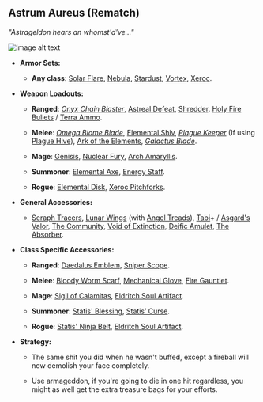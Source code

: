 ## Astrum Aureus (Rematch)

*"Astrageldon hears an whomst'd've..."* 

![image alt text](../public/Aureus.png)

* **Armor Sets:**

    * **Any class**: [Solar Flare](https://terraria.gamepedia.com/Solar_Flare_armor), [Nebula](https://terraria.gamepedia.com/Nebula_armor), [Stardust](https://terraria.gamepedia.com/Stardust_armor), [Vortex](https://terraria.gamepedia.com/Vortex_armor), [Xeroc](https://calamitymod.gamepedia.com/Xeroc_armor).

* **Weapon Loadouts:**

    * **Ranged**: [*Onyx Chain Blaster*](https://calamitymod.gamepedia.com/Onyx_Chain_Blaster), [Astreal Defeat](https://calamitymod.gamepedia.com/Astreal_Defeat), [Shredder](https://calamitymod.gamepedia.com/Shredder). [Holy Fire Bullets](https://calamitymod.gamepedia.com/Holy_Fire_Bullet) / [Terra Ammo](https://calamitymod.gamepedia.com/Terra_Arrow).

    * **Melee**: [*Omega Biome Blade*](https://calamitymod.gamepedia.com/Omega_Biome_Blade), [Elemental Shiv](https://calamitymod.gamepedia.com/Elemental_Shiv), [*Plague Keeper*](https://calamitymod.gamepedia.com/Plague_Keeper) (If using [Plague Hive](https://calamitymod.gamepedia.com/Plague_Hive)), [Ark of the Elements](https://calamitymod.gamepedia.com/Ark_of_the_Elements), [*Galactus Blade*](https://calamitymod.gamepedia.com/Galactus_Blade).

    * **Mage**: [Genisis](https://calamitymod.gamepedia.com/Genisis), [Nuclear Fury](https://calamitymod.gamepedia.com/Nuclear_Fury), [Arch Amaryllis](https://calamitymod.gamepedia.com/Arch_Amaryllis).

    * **Summoner**: [Elemental Axe](https://calamitymod.gamepedia.com/Elemental_Axe), [Energy Staff](https://calamitymod.gamepedia.com/Energy_Staff).

    * **Rogue**: [Elemental Disk](https://calamitymod.gamepedia.com/Elemental_Disk), [Xeroc Pitchforks](https://calamitymod.gamepedia.com/Xeroc_Pitchfork).

* **General Accessories:**

    * [Seraph Tracers](https://calamitymod.gamepedia.com/Seraph_Tracers), [Lunar Wings](https://terraria.gamepedia.com/Wings) (with [Angel Treads](https://calamitymod.gamepedia.com/Angel_Treads)), [Tabi](https://terraria.gamepedia.com/Tabi)+ / [Asgard's Valor](https://calamitymod.gamepedia.com/Asgard%27s_Valor), [The Community](https://calamitymod.gamepedia.com/The_Community), [Void of Extinction](https://calamitymod.gamepedia.com/Void_of_Extinction), [Deific Amulet](https://calamitymod.gamepedia.com/Deific_Amulet), [The Absorber](https://calamitymod.gamepedia.com/The_Absorber).

* **Class Specific Accessories:**

    * **Ranged**: [Daedalus Emblem](https://calamitymod.gamepedia.com/Daedalus_Emblem), [Sniper Scope](https://terraria.gamepedia.com/Sniper_Scope).

    * **Melee**: [Bloody Worm Scarf](https://calamitymod.gamepedia.com/Bloody_Worm_Scarf), [Mechanical Glove](https://terraria.gamepedia.com/Mechanical_Glove), [Fire Gauntlet](https://terraria.gamepedia.com/Fire_Gauntlet).

    * **Mage**: [Sigil of Calamitas](https://calamitymod.gamepedia.com/Sigil_of_Calamitas), [Eldritch Soul Artifact](https://calamitymod.gamepedia.com/Eldritch_Soul_Artifact).
      
    * **Summoner**: [Statis' Blessing](https://calamitymod.gamepedia.com/Statis%27_Blessing), [Statis’ Curse](https://calamitymod.gamepedia.com/Statis%27_Curse).
      
    * **Rogue**: [Statis' Ninja Belt](https://calamitymod.gamepedia.com/Statis%27_Ninja_Belt), [Eldritch Soul Artifact](https://calamitymod.gamepedia.com/Eldritch_Soul_Artifact).

* **Strategy:**

    * The same shit you did when he wasn't buffed, except a fireball will now demolish your face completely.
    
    * Use armageddon, if you're going to die in one hit regardless, you might as well get the extra treasure bags for your efforts.
